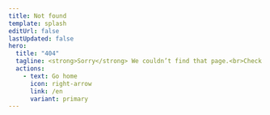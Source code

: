 ```yaml
---
title: Not found
template: splash
editUrl: false
lastUpdated: false
hero:
  title: "404"
  tagline: <strong>Sorry</strong> We couldn’t find that page.<br>Check the URL or try using the search bar.
  actions:
    - text: Go home
      icon: right-arrow
      link: /en
      variant: primary
---
```

